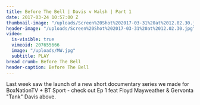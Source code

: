```yaml
---
title: Before The Bell | Davis v Walsh | Part 1
date: 2017-03-24 10:57:00 Z
thumbnail-image: "/uploads/Screen%20Shot%202017-03-31%20at%2012.02.30.jpg"
header-image: "/uploads/Screen%20Shot%202017-03-31%20at%2012.02.30.jpg"
video:
  is-visible: true
  vimeoid: 207655666
  image: "/uploads/MW.jpg"
  subtitle: PLAY
bread crumb: Before The Bell
header-caption: Before The Bell
---
```


Last week saw the launch of a new short documentary series we made for BoxNationTV + BT Sport - check out Ep 1 feat Floyd Mayweather & Gervonta "Tank" Davis above.